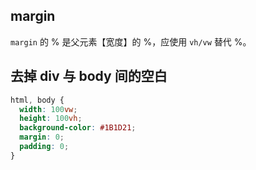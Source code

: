 ## margin

`margin` 的 % 是父元素【宽度】的 %，应使用 `vh/vw` 替代 %。

## 去掉 div 与 body 间的空白

```css
html, body {
  width: 100vw;
  height: 100vh;
  background-color: #1B1D21;
  margin: 0;
  padding: 0;
}
```
